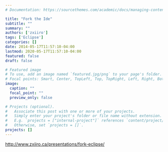 ```yaml
---
# Documentation: https://sourcethemes.com/academic/docs/managing-content/

title: "Fork the Ide"
subtitle: ""
summary: ""
authors: ['zxiiro']
tags: ['Eclipse']
categories: []
date: 2014-05-17T11:57:10-04:00
lastmod: 2020-05-17T11:57:10-04:00
featured: false
draft: false

# Featured image
# To use, add an image named `featured.jpg/png` to your page's folder.
# Focal points: Smart, Center, TopLeft, Top, TopRight, Left, Right, BottomLeft, Bottom, BottomRight.
image:
  caption: ""
  focal_point: ""
  preview_only: false

# Projects (optional).
#   Associate this post with one or more of your projects.
#   Simply enter your project's folder or file name without extension.
#   E.g. `projects = ["internal-project"]` references `content/project/deep-learning/index.md`.
#   Otherwise, set `projects = []`.
projects: []
---
```


http://www.zxiiro.ca/presentations/fork-eclipse/
